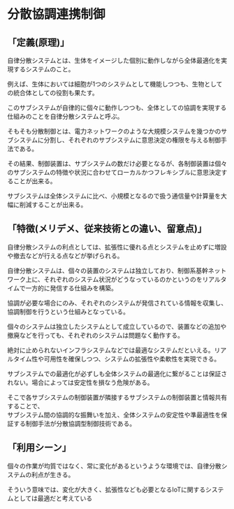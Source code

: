 # 分散協調連携制御
## 「定義(原理)」
自律分散システムとは、生体をイメージした個別に動作しながら全体最適化を実現するシステムのこと。

例えば、生体においては細胞が1つのシステムとして機能しつつも、生物としての統合体としての役割も果たす。

このサブシステムが自律的に個々に動作しつつも、全体としての協調を実現する仕組みのことを自律分散システムと呼ぶ。

そもそも分散制御とは、電力ネットワークのような大規模システムを幾つかのサブシステムに分割し、それぞれのサブシステムに意思決定の権限を与える制御手法である。

その結果、制御装置は、サブシステムの数だけ必要となるが、各制御装置は個々のサブシステムの特徴や状況に合わせてローカルかつフレキシブルに意思決定することが出来る。

サブシステムは全体システムに比べ、小規模となるので扱う通信量や計算量を大幅に削減することが出来る。

## 「特徴(メリデメ、従来技術との違い、留意点)」
自律分散システムの利点としては、拡張性に優れる点とシステムを止めずに増設や撤去などが行える点などが挙げられる。

自律分散システムは、個々の装置のシステムは独立しており、制御系基幹ネットワーク上に、それぞれのシステム状況がどうなっているのかというのをリアルタイムで一方的に発信する仕組みを構築。

協調が必要な場合にのみ、それぞれのシステムが発信されている情報を収集し、協調制御を行うという仕組みとなっている。

個々のシステムは独立したシステムとして成立しているので、装置などの追加や撤廃などを行っても、それぞれのシステムは問題なく動作する。

絶対に止められないインフラシステムなどでは最適なシステムだといえる。リアルタイム性や可用性を確保しつつ、システムの拡張性や柔軟性を実現できる。

サブシステムでの最適化が必ずしも全体システムの最適化に繋がることは保証されない。場合によっては安定性を損なう危険がある。

そこで各サブシステムの制御装置が隣接するサブシステムの制御装置と情報共有することで、  
サブシステム間の協調的な振舞いを加え、全体システムの安定性や準最適性を保証する制御手法が分散協調型制御技術である。

## 「利用シーン」
個々の作業が均質ではなく、常に変化があるというような環境では、自律分散システムの利点が生きる。

そういう意味では、変化が大きく、拡張性なども必要となるIoTに関するシステムとしては最適だと考えている
